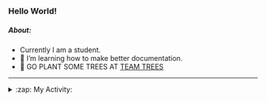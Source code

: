 ### Hello World!

##### About:
- Currently I am a student.
- 🌱 I’m learning how to make better documentation.
- 🌱 GO PLANT SOME TREES AT [TEAM TREES](https://teamtrees.org/)

---
<details>
  <summary>:zap: My Activity:</summary>
  
<!--START_SECTION:waka-->
![Code Time](http://img.shields.io/badge/Code%20Time-1%2C152%20hrs%2043%20mins-blue)

**I'm a Night 🦉** 

```text
🌞 Morning                1443 commits        ██░░░░░░░░░░░░░░░░░░░░░░░   09.22 % 
🌆 Daytime                5523 commits        █████████░░░░░░░░░░░░░░░░   35.30 % 
🌃 Evening                4532 commits        ███████░░░░░░░░░░░░░░░░░░   28.96 % 
🌙 Night                  4149 commits        ███████░░░░░░░░░░░░░░░░░░   26.52 % 
```
📅 **I'm Most Productive on Wednesday** 

```text
Monday                   2344 commits        ████░░░░░░░░░░░░░░░░░░░░░   14.98 % 
Tuesday                  2045 commits        ███░░░░░░░░░░░░░░░░░░░░░░   13.07 % 
Wednesday                3603 commits        ██████░░░░░░░░░░░░░░░░░░░   23.03 % 
Thursday                 1959 commits        ███░░░░░░░░░░░░░░░░░░░░░░   12.52 % 
Friday                   1547 commits        ██░░░░░░░░░░░░░░░░░░░░░░░   09.89 % 
Saturday                 1391 commits        ██░░░░░░░░░░░░░░░░░░░░░░░   08.89 % 
Sunday                   2758 commits        ████░░░░░░░░░░░░░░░░░░░░░   17.63 % 
```


📊 **This Week I Spent My Time On** 

```text
🔥 Editors: 
VS Code                  3 hrs 5 mins        █████████████████████████   100.00 % 

🐱‍💻 Projects: 
giveth-dapps-v2          3 hrs 1 min         ████████████████████████░   97.40 % 
praise                   4 mins              █░░░░░░░░░░░░░░░░░░░░░░░░   02.60 % 
```


 Last Updated on 18/07/2023 13:13:55 UTC
<!--END_SECTION:waka-->
</details>
